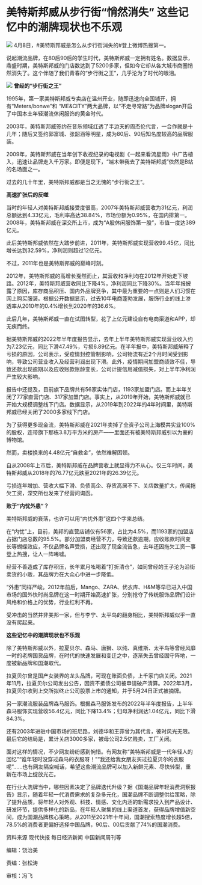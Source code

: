 # 美特斯邦威从步行街“悄然消失” 这些记忆中的潮牌现状也不乐观

![](https://inews.gtimg.com/om_bt/OaYD_GpiaBGP8umSwGZ8lyzuO1YyS0vpr74hdSgX6IddIAA/1000)
4月8日，#美特斯邦威是怎么从步行街消失的#登上微博热搜第一。

说起潮流品牌，在80后90后的学生时代，美特斯邦威一定拥有姓名。数据显示，鼎盛时期，美特斯邦威的门店数达到了5200多家，但如今它却从各大城市商圈悄然消失了。这个伴随了我们青春的“步行街之王”，几乎沦为了时代的眼泪。

![](https://inews.gtimg.com/om_bt/ONQTSj9emm9G2kpTNH79kHLPg1kXoTfLTcIUKC7VNoXHAAA/1000)
**曾经的“步行街之王”**

1995年，第一家美特斯邦威专卖店在温州开业，随即迅速向全国铺开，拥有“Meters/bonwe”和
“ME&CITY”两大品牌，以“不走寻常路”为品牌slogan开启了中国本土年轻潮流休闲服饰的黄金时代。

2003年，美特斯邦威签约在音乐领域红透了半边天的周杰伦代言，一合作就是十几年；随后又签约郭富城、张韶涵等明星，成为80后、90后知名度较高的品牌服装。

2009年，美特斯邦威在当年创下收视纪录的电视剧《一起来看流星雨》中广告植入，迅速让品牌走入千万家。即便是现下，“端木带我去了美特斯邦威”依然是B站的名场面之一。

过去的几十年里，美特斯邦威都是当之无愧的“步行街之王”。

**高速扩张后的反噬**

当时的年轻人对美特斯邦威接受度很高，2007年美特斯邦威营收为31亿元，利润总额达到4.33亿元，毛利率高达38.84%，市场份额为0.95%，在国内排第一。2008年，美特斯邦威在深交所上市，成为“A股休闲服饰第一股”，市值一度达389亿元。

此后美特斯邦威依然在大踏步前进，2011年，美特斯邦威实现营收99.45亿，同比增长达到32.59%，净利润则超过12亿元。

不过，2011年也是美特斯邦威的巅峰时刻。

2012年，美特斯邦威的高增长戛然而止，其营收和净利均在2012年开始走下坡路。2012年，美特斯邦威营收同比下降4%，净利润同比下降30%。当年年报披露了原因，库存商品积压、国内外品牌竞争，其中最为重要的一点则是人们习惯在网上购买服装。根据公开数据显示，过去10年电商蓬勃发展，服饰行业的线上渗透率从2010年的0.4%增长到2020年的36.6%。

此后几年，美特斯邦威一直在试图转型，花了上亿元建设自有电商渠道和APP，却无疾而终。

据美特斯邦威的2022年半年度报告显示，去年上半年美特斯邦威实现营业收入约为7.23亿元，同比下滑47.49%，亏损6.89亿元。在半年报中，美特斯邦威解释了亏损的原因，公司表示，受疫情封控管制影响，公司物流有近2个月时间受到影响，导致公司营业收入及经营利润出现下滑。此外，疫情期间加盟商绩效不佳，导致还款出现逾期以及应收账款账龄变长，公司计提信用减值损失，对上半年净利润产生较大影响。

报告中还提及，目前旗下品牌共有56家实体门店，1193家加盟门店。而上半年关闭了77家直营门店、317家加盟门店。事实上，从2019年开始，美特斯邦威就已开始大规模调整线下门店。数据显示，从2019年到2022年的4年时间里，美特斯邦威已经关闭了2000多家线下门店。

为了获得更多现金流，美特斯邦威在2021年卖掉了全资子公司上海模共实业100%的股权，连带旗下那栋3.8万平方米的房产——里面还有被美特斯邦威引以为豪的博物馆。

然而，卖楼换来的4.48亿元“自救金”，依然难解困顿。

自从2008年上市后，美特斯邦威在品牌营收上就显得力不从心。仅三年时间，美特斯邦威从2018年的76.77亿元跌至2021年的26.39亿元。

亏损连年增加、营收大幅下滑、负债高企、存货高居不下、关店数量扩大，传闻拖欠工资，深交所也发来了经营问询函。

**败于“内忧外患”？**

美特斯邦威的衰落，也许可以用“内忧外患”这四个字来总结。

在“内忧”上，目前，美邦的直营店铺仅有56家，占比为4.5%，而1193家的加盟店占据门店总数的95.5%。部分加盟商经营不力，导致还款逾期，应收账款时间变长等蝴蝶效应，不仅品牌名声受损，还出现了现金流告急，去年还因拖欠工资一事登上热搜，让人一阵唏嘘。

经营不善造成了库存积压，长年累月吆喝着“打折清仓”，如同曾经的王子沦为沿街卖货的小贩，其品牌力在大众心中进一步降低。

“外患”同样严峻。2012年前后，Mango、ZARA、优衣库、H&M等早已进入中国市场的国外快时尚品牌在这一时期开始高速扩张，分别抢夺了传统服饰品牌们设计风格和价格上的优势，行业红利不再。

受冲击的当然并非美邦一家，但与李宁、太平鸟的翻身相比，美特斯邦威似乎一直没有爬起来。

**这些记忆中的潮牌现状也不乐观**

除了美特斯邦威以外，拉夏贝尔、森马、唐狮、以纯、真维斯、太平鸟等曾经风靡一时的老牌国货品牌，在时代的快速发展和变迁之中，逐渐失去曾经固守阵地，一度被新品牌和国潮取代。

拉夏贝尔曾是国产女装界的龙头品牌，可现在账面负债，上千家门店关闭。2021年11月，拉夏贝尔公司发出公告，因资不抵债公司被申请破产清算。2022年3月，拉夏贝尔收到上交所拟终止公司股票上市的通知，并于5月24日正式被摘牌。

另一家潮流服装品牌森马服饰。根据森马服饰发布的2022年半年度报告，上半年森马服饰实现营收56.4亿元，同比下降13.4%；归母净利润达1.04亿元，同比下滑84.3%。

还有2003年进驻中国市场的班尼路，刘德华和王菲曾为其代言，彼时风光无限。最后它的结局是，累计关店3000多家，被母公司2.5亿贱卖，工厂关闭。

面对这样的情况，不少网友纷纷感到惋惜。有网友称“美特斯邦威是一代年轻人的回忆”“谁年轻时没穿过森马的衣服呀！”“我还给我女朋友买过拉夏贝尔的衣服呢”……也有网友隔空喊话，希望这些潮流品牌可以加入新鲜元素、尽快转型，重新在市场上绽放光芒。

在行业大洗牌当中，哪些因素决定了品牌迭代升级？据《国潮品牌年轻消费洞察报告》显示，随着年轻一代消费需求的复杂多元化，国潮品牌不断调整供给策略，除了提升品质，将年轻人对外观、科技、情感、文化内涵的新需求投入到产品设计、研发环节，提供多样化的新品，在年轻人聚集的线上渠道首发，获得品牌增值新空间，成为国潮品牌核心策略。从2011至2021年十年间，国潮搜索热度增长超5倍，78.5%的消费者更偏好选择中国品牌，90后、00后贡献了74%的国潮消费。

资料来源 现代快报 每日经济新闻 中国新闻周刊等

编辑：饶治美

责编：张松涛

审核：冯飞

